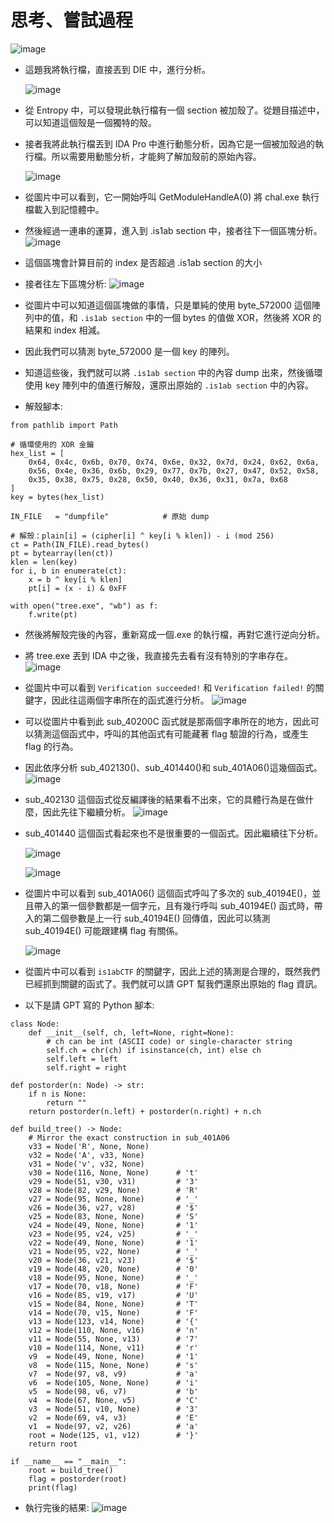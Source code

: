 思考、嘗試過程
===
![image](https://hackmd.io/_uploads/rJamIzehee.png)
- 這題我將執行檔，直接丟到 DIE 中，進行分析。
  
  ![image](https://hackmd.io/_uploads/rkUhLZ-2gg.png)
- 從 Entropy 中，可以發現此執行檔有一個 section 被加殼了。從題目描述中，可以知道這個殼是一個獨特的殼。
- 接者我將此執行檔丟到 IDA Pro 中進行動態分析，因為它是一個被加殼過的執行檔。所以需要用動態分析，才能夠了解加殼前的原始內容。
  
  ![image](https://hackmd.io/_uploads/HJny1G-nge.png)
- 從圖片中可以看到，它一開始呼叫 GetModuleHandleA(0) 將 chal.exe 執行檔載入到記憶體中。
- 然後經過一連串的運算，進入到 .is1ab section 中，接者往下一個區塊分析。
![image](https://hackmd.io/_uploads/Hy_rWGbngx.png)
- 這個區塊會計算目前的 index 是否超過 .is1ab section 的大小
- 接者往左下區塊分析:
![image](https://hackmd.io/_uploads/SkewWG-2lx.png)
- 從圖片中可以知道這個區塊做的事情，只是單純的使用 byte_572000 這個陣列中的值，和 `.is1ab section` 中的一個 bytes 的值做 XOR，然後將 XOR 的結果和 index 相減。
- 因此我們可以猜測 byte_572000 是一個 key 的陣列。
- 知道這些後，我們就可以將 `.is1ab section` 中的內容 dump 出來，然後循環使用 key 陣列中的值進行解殼，還原出原始的 `.is1ab section` 中的內容。
- 解殼腳本:
```python=
from pathlib import Path

# 循環使用的 XOR 金鑰
hex_list = [
    0x64, 0x4c, 0x6b, 0x70, 0x74, 0x6e, 0x32, 0x7d, 0x24, 0x62, 0x6a,
    0x56, 0x4e, 0x36, 0x6b, 0x29, 0x77, 0x7b, 0x27, 0x47, 0x52, 0x58,
    0x35, 0x38, 0x75, 0x28, 0x50, 0x40, 0x36, 0x31, 0x7a, 0x68
]
key = bytes(hex_list)

IN_FILE   = "dumpfile"            # 原始 dump

# 解殼：plain[i] = (cipher[i] ^ key[i % klen]) - i (mod 256)
ct = Path(IN_FILE).read_bytes()
pt = bytearray(len(ct))
klen = len(key)
for i, b in enumerate(ct):
    x = b ^ key[i % klen]
    pt[i] = (x - i) & 0xFF

with open("tree.exe", "wb") as f:
    f.write(pt)
```
- 然後將解殼完後的內容，重新寫成一個.exe 的執行檔，再對它進行逆向分析。
- 將 tree.exe 丟到 IDA 中之後，我直接先去看有沒有特別的字串存在。
![image](https://hackmd.io/_uploads/Ski8XBbhle.png)
- 從圖片中可以看到 `Verification succeeded!` 和 `Verification failed!` 的關鍵字，因此往這兩個字串所在的函式進行分析。
![image](https://hackmd.io/_uploads/H1bKVHW3ge.png)
- 可以從圖片中看到此 sub_40200C 函式就是那兩個字串所在的地方，因此可以猜測這個函式中，呼叫的其他函式有可能藏著 flag 驗證的行為，或產生 flag 的行為。
- 因此依序分析 sub_402130()、sub_401440()和 sub_401A06()這幾個函式。
![image](https://hackmd.io/_uploads/Sy9qSS-hle.png)
- sub_402130 這個函式從反編譯後的結果看不出來，它的具體行為是在做什麼，因此先往下繼續分析。
![image](https://hackmd.io/_uploads/SkZeIH-2xg.png)
- sub_401440 這個函式看起來也不是很重要的一個函式。因此繼續往下分析。
  
  ![image](https://hackmd.io/_uploads/Bk0surWheg.png)
  
  ![image](https://hackmd.io/_uploads/Skya_rZ3xx.png)
- 從圖片中可以看到 sub_401A06() 這個函式呼叫了多次的 sub_40194E()，並且帶入的第一個參數都是一個字元，且有幾行呼叫 sub_40194E() 函式時，帶入的第二個參數是上一行 sub_40194E() 回傳值，因此可以猜測 sub_40194E() 可能跟建構 flag 有關係。

  ![image](https://hackmd.io/_uploads/Bkd-qrb3lx.png)
- 從圖片中可以看到 `is1abCTF` 的關鍵字，因此上述的猜測是合理的，既然我們已經抓到關鍵的函式了。我們就可以請 GPT 幫我們還原出原始的 flag 資訊。
- 以下是請 GPT 寫的 Python 腳本:
```python=
class Node:
    def __init__(self, ch, left=None, right=None):
        # ch can be int (ASCII code) or single-character string
        self.ch = chr(ch) if isinstance(ch, int) else ch
        self.left = left
        self.right = right

def postorder(n: Node) -> str:
    if n is None:
        return ""
    return postorder(n.left) + postorder(n.right) + n.ch

def build_tree() -> Node:
    # Mirror the exact construction in sub_401A06
    v33 = Node('R', None, None)
    v32 = Node('A', v33, None)
    v31 = Node('v', v32, None)
    v30 = Node(116, None, None)      # 't'
    v29 = Node(51, v30, v31)         # '3'
    v28 = Node(82, v29, None)        # 'R'
    v27 = Node(95, None, None)       # '_'
    v26 = Node(36, v27, v28)         # '$'
    v25 = Node(83, None, None)       # 'S'
    v24 = Node(49, None, None)       # '1'
    v23 = Node(95, v24, v25)         # '_'
    v22 = Node(49, None, None)       # '1'
    v21 = Node(95, v22, None)        # '_'
    v20 = Node(36, v21, v23)         # '$'
    v19 = Node(48, v20, None)        # '0'
    v18 = Node(95, None, None)       # '_'
    v17 = Node(70, v18, None)        # 'F'
    v16 = Node(85, v19, v17)         # 'U'
    v15 = Node(84, None, None)       # 'T'
    v14 = Node(70, v15, None)        # 'F'
    v13 = Node(123, v14, None)       # '{'
    v12 = Node(110, None, v16)       # 'n'
    v11 = Node(55, None, v13)        # '7'
    v10 = Node(114, None, v11)       # 'r'
    v9  = Node(49, None, None)       # '1'
    v8  = Node(115, None, None)      # 's'
    v7  = Node(97, v8, v9)           # 'a'
    v6  = Node(105, None, None)      # 'i'
    v5  = Node(98, v6, v7)           # 'b'
    v4  = Node(67, None, v5)         # 'C'
    v3  = Node(51, v10, None)        # '3'
    v2  = Node(69, v4, v3)           # 'E'
    v1  = Node(97, v2, v26)          # 'a'
    root = Node(125, v1, v12)        # '}'
    return root

if __name__ == "__main__":
    root = build_tree()
    flag = postorder(root)
    print(flag)

```
- 執行完後的結果:
![image](https://hackmd.io/_uploads/Sy_Dsrbnxl.png)

